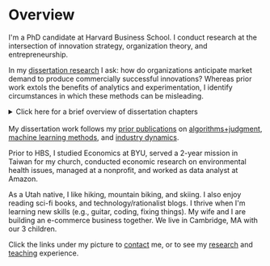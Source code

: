 # Overview

I'm a PhD candidate at Harvard Business School. I conduct research at the intersection of innovation strategy, organization theory, and entrepreneurship.

In my <a href="https://ryantallen.com/research/#dissertation-working-papers" target="_blank">dissertation research</a> I ask: how do organizations anticipate market demand to produce commercially successful innovations? Whereas prior work extols the benefits of analytics and experimentation, I identify circumstances in which these methods can be misleading.

<details><summary>Click here for a brief overview of dissertation chapters</summary>
  See my <a href="https://ryantallen.com/research/#dissertation-working-papers" target="_blank">research page</a> for full abstracts
<ul>
<li>In <strong>chapter 1</strong> of my dissertation, I show that when incumbent products enjoy high market power, new products that initially appeal to niche market segments are more likely to achieve widespread commercial success than products that initially enjoy broad appeal. Therefore, prior to launch, innovations with the most potential for commercial success may systematically appear to have small potential market sizes according to traditional quantitative market-sizing techniques.</li>
  
<li>In <strong>chapter 2 (my job market paper)</strong>, I ask whether organizations with data-driven cultures are more innovative. This question has evoked polarized viewpoints: some argue that reliance on quantitative data increases innovative foresight by reducing the biases inherent in softer methods, whereas others argue that such reliance leads to merely incremental innovation. Instead of focusing on the magnitude of reliance on quantitative analysis, I focus on what I call the <i>epistemic plasticity</i> of organizational culture—the extent to which the culture values different kinds of analyses. Surprisingly, I show that data-driven organizations produce the most breakthrough commercial successes—but only if they also liberally use qualitative analysis.</li>
  
<li>In <strong>chapter 3</strong>, I study experimentation-driven product innovation in user communities. I show that innovation trajectories can get derailed when innovators are highly responsive to experimentation in highly concentrated user communities that are not representative of the broader market.</li>
</ul>
</details><br>
My dissertation work follows my <a href="https://ryantallen.com/research/#publications" target="_blank">prior publications</a> on <a href="https://pubsonline.informs.org/doi/abs/10.1287/orsc.2021.1554" target="_blank">algorithms+judgment</a>, <a href="https://onlinelibrary.wiley.com/doi/abs/10.1002/smj.3215" target="_blank">machine learning methods</a>, and <a href="https://pubsonline.informs.org/doi/abs/10.1287/stsc.2021.0130" target="_blank">industry dynamics</a>.  
  
Prior to HBS, I studied Economics at BYU, served a 2-year mission in Taiwan for my church, conducted economic research on environmental health issues, managed at a nonprofit, and worked as data analyst at Amazon. 

As a Utah native, I like hiking, mountain biking, and skiing. I also enjoy reading sci-fi books, and technology/rationalist blogs. I thrive when I'm learning new skills (e.g., guitar, coding, fixing things). My wife and I are building an e-commerce business together. We live in Cambridge, MA with our 3 children.
  
Click the links under my picture to <a href="https://ryantallen.com/contact/" target="_blank">contact</a> me, or to see my <a href="https://ryantallen.com/research/" target="_blank">research</a> and <a href="https://ryantallen.com/teaching/" target="_blank">teaching</a> experience.
